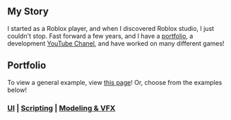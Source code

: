 ## My Story

I started as a Roblox player, and when I discovered Roblox studio, I just couldn't stop. Fast forward a few years, and I have a [portfolio](https://devforum.roblox.com/t/officiall-studios-portfolio-ui-designer-scripter-gfx-3-d-modeling-vfx-video-editing/667889), a development [YouTube Chanel](https://www.youtube.com/channel/UC2FvnmklfGvsbqlgBl7aYQg), and have worked on many different games!

## Portfolio
To view a general example, view [this page](http://hendricomaximus.github.io/portfolio)! Or, choose from the examples below!

### [UI](http://hendricomaximus.github.io/portfolio/ui) | [Scripting](http://hendricomaximus.github.io/portfolio/scripting) | [Modeling & VFX](http://hendricomaximus.github.io/portfolio/modeling)

